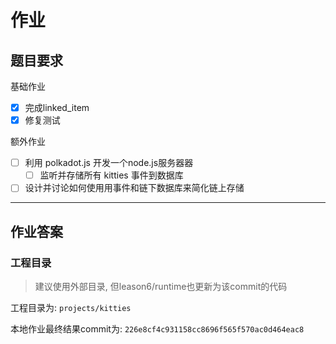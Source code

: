 # 作业

## 题目要求

基础作业

- [x] 完成linked_item
- [x] 修复测试

额外作业

- [ ] 利用 polkadot.js 开发⼀个node.js服务器器
  - [ ] 监听并存储所有 kitties 事件到数据库
- [ ] 设计并讨论如何使⽤用事件和链下数据库来简化链上存储

---

## 作业答案

### 工程目录

> 建议使用外部目录, 但leason6/runtime也更新为该commit的代码

工程目录为: `projects/kitties`

本地作业最终结果commit为: `226e8cf4c931158cc8696f565f570ac0d464eac8`
